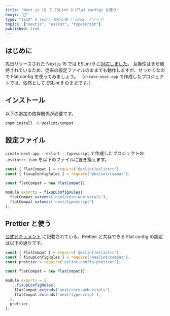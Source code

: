 ```yaml
---
title: "Next.js 15 で ESLint 9（Flat config）を使う"
emoji: "💨"
type: "tech" # tech: 技術記事 / idea: アイデア
topics: ["nextjs", "eslint", "typescript"]
published: true
---
```


## はじめに

先日リリースされた Next.js 15 では ESLint 9 に[対応しました](https://nextjs.org/blog/next-15#eslint-9-support)。
互換性はまだ維持されているため、従来の設定ファイルのままでも動作しますが、せっかくなので Flat config を使ってみましょう。
（`create-next-app` で作成したプロジェクトでは、依然として ESLint 8 のままです。）

## インストール

以下の追加の依存関係が必要です。

```bash
pnpm install -D @eslint/compat
```

## 設定ファイル

`create-next-app --eslint --typescript` で作成したプロジェクトの `.eslintrc.json` を以下のファイルに置き換えます。

```js:eslint.config.cjs
const { FlatCompat } = require("@eslint/eslintrc");
const { fixupConfigRules } = require("@eslint/compat");

const flatCompat = new FlatCompat();

module.exports = fixupConfigRules(
  flatCompat.extends('next/core-web-vitals'),
  flatCompat.extends('next/typescript')
);
```

## Prettier と使う

[公式ドキュメント](https://nextjs.org/docs/app/building-your-application/configuring/eslint#prettier) に記載されている、Prettier と共存できる Flat config の設定は以下の通りです。

```js:eslint.config.cjs
const { FlatCompat } = require('@eslint/eslintrc');
const { fixupConfigRules } = require('@eslint/compat');
const prettier = require('eslint-config-prettier');

const flatCompat = new FlatCompat();

module.exports = [
  ...fixupConfigRules(
    flatCompat.extends('next/core-web-vitals'),
    flatCompat.extends('next/typescript'),
  ),
  prettier,
];
```
